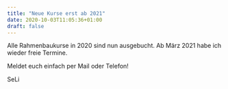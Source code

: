 ```yaml
---
title: "Neue Kurse erst ab 2021"
date: 2020-10-03T11:05:36+01:00
draft: false
---
```


Alle Rahmenbaukurse in 2020 sind nun ausgebucht. Ab März 2021 habe
ich wieder freie Termine.

Meldet euch einfach per Mail oder Telefon!

SeLi
